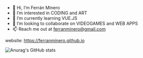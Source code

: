 - 👋 Hi, I’m Ferrán Minero
- 👀 I’m interested in CODING and ART
- 🌱 I’m currently learning VUE.JS
- 💞️ I’m looking to collaborate on VIDEOGAMES and WEB APPS
- 📫 Reach me out at ferranminero@gmail.com

website: https://ferranminero.github.io

![Anurag's GitHub stats](https://github-readme-stats.vercel.app/api?username=ferranminero&hide=contribs,prs)
